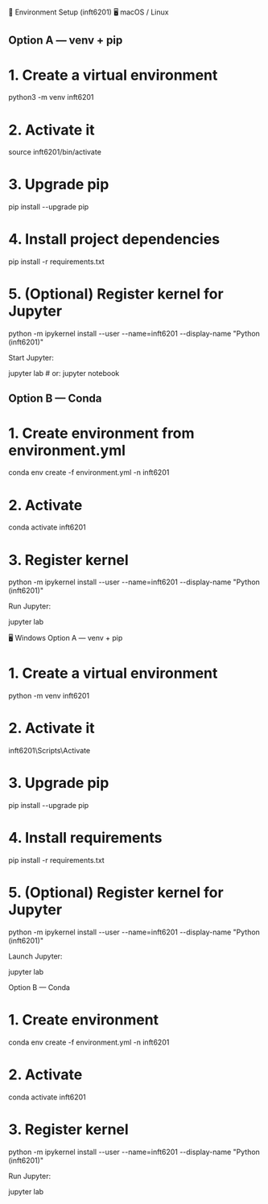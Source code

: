🔧 Environment Setup (inft6201)
🖥️ macOS / Linux
## Option A — venv + pip
# 1. Create a virtual environment
python3 -m venv inft6201

# 2. Activate it
source inft6201/bin/activate

# 3. Upgrade pip
pip install --upgrade pip

# 4. Install project dependencies
pip install -r requirements.txt

# 5. (Optional) Register kernel for Jupyter
python -m ipykernel install --user --name=inft6201 --display-name "Python (inft6201)"


Start Jupyter:

jupyter lab   # or: jupyter notebook

## Option B — Conda
# 1. Create environment from environment.yml
conda env create -f environment.yml -n inft6201

# 2. Activate
conda activate inft6201

# 3. Register kernel
python -m ipykernel install --user --name=inft6201 --display-name "Python (inft6201)"


Run Jupyter:

jupyter lab

🖥️ Windows
Option A — venv + pip
# 1. Create a virtual environment
python -m venv inft6201

# 2. Activate it
inft6201\Scripts\Activate

# 3. Upgrade pip
pip install --upgrade pip

# 4. Install requirements
pip install -r requirements.txt

# 5. (Optional) Register kernel for Jupyter
python -m ipykernel install --user --name=inft6201 --display-name "Python (inft6201)"


Launch Jupyter:

jupyter lab

Option B — Conda
# 1. Create environment
conda env create -f environment.yml -n inft6201

# 2. Activate
conda activate inft6201

# 3. Register kernel
python -m ipykernel install --user --name=inft6201 --display-name "Python (inft6201)"


Run Jupyter:

jupyter lab
